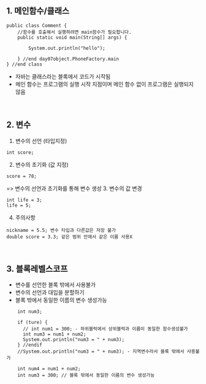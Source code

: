 ## 1. 메인함수/클래스
    public class Comment {
        //함수를 호출해서 실행하려면 main함수가 필요합니다.
        public static void main(String[] args) {

            System.out.println("hello");

        } //end day07object.PhoneFactory.main
    } //end class

- 자바는 클래스라는 블록에서 코드가 시작됨
- 메인 함수는 프로그램의 실행 시작 지점이며 메인 함수 없이 프로그램은 실행되지 않음
 
<br>

## 2. 변수
1. 변수의 선언 (타입지정)
```
int score;
```
2. 변수의 초기화 (값 지정)
```
score = 78;
```
=> 변수의 선언과 초기화를 통해 변수 생성
3. 변수의 값 변경
```
int life = 3;
life = 5;
```
4. 주의사항
```
nickname = 5.5; 변수 타입과 다른값은 저장 불가
double score = 3.3; 같은 범위 안에서 같은 이름 사용X
```
<br>

## 3. 블록레벨스코프
- 변수를 선언한 블록 밖에서 사용불가
- 변수의 선언과 대입을 분할하기
- 블록 밖에서 동일한 이름의 변수 생성가능


```
    int num3;
    
    if (ture) {
      // int num1 = 300; - 하위블럭에서 상위블럭과 이름이 동일한 함수생성불가
      int num3 = num1 + num2;
      System.out.println("num3 = " + num3);
    } //endif
    //System.out.println("num3 = " + num3); - 지역변수라서 블록 밖에서 사용불가
          
    int num4 = num1 + num2;
    int num3 = 300; // 블록 밖에서 동일한 이름의 변수 생성가능
    
```
